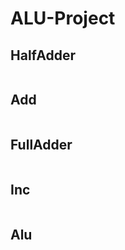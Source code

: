 # ALU-Project

## HalfAdder

<img scr="./Screenshot 2024-11-21 134458.png" />

## Add

<img scr="./Screenshot 2024-11-21 175848.png" />

## FullAdder

<img scr="./Screenshot 2024-11-21 181840.png" />

## Inc

<img scr="./Screenshot 2024-11-21 182100.png" />

## Alu

<img scr="./Screenshot 2024-11-22 170956.png" />